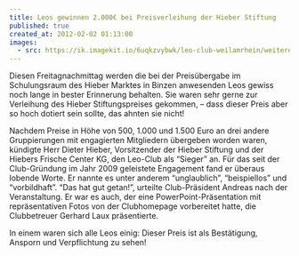 ```yaml
---
title: Leos gewinnen 2.000€ bei Preisverleihung der Hieber Stiftung
published: true
created_at: 2012-02-02 01:13:00
images:
  - src: https://ik.imagekit.io/6uqkzvybwk/leo-club-weilamrhein/weitere/21-01.jpg
---
```


Diesen Freitagnachmittag werden die bei der Preisübergabe im Schulungsraum des Hieber Marktes in Binzen anwesenden Leos gewiss noch lange in bester Erinnerung behalten. Sie waren sehr gerne zur Verleihung des Hieber Stiftungspreises gekommen, – dass dieser Preis aber so hoch dotiert sein sollte, das ahnten sie nicht!

Nachdem Preise in Höhe von 500, 1.000 und 1.500 Euro an drei andere Gruppierungen mit engagierten Mitgliedern übergeben worden waren, kündigte Herr Dieter Hieber, Vorsitzender der Hieber Stiftung und der Hiebers Frische Center KG, den Leo-Club als “Sieger” an. Für das seit der Club-Gründung im Jahr 2009 geleistete Engagement fand er überaus lobende Worte. Er nannte es unter anderem “unglaublich”, “beispiellos” und “vorbildhaft”.
“Das hat gut getan!”, urteilte Club-Präsident Andreas nach der Veranstaltung. Er war es auch, der eine PowerPoint-Präsentation mit repräsentativen Fotos von der Clubhomepage vorbereitet hatte, die Clubbetreuer Gerhard Laux präsentierte.

In einem waren sich alle Leos einig: Dieser Preis ist als Bestätigung, Ansporn und Verpflichtung zu sehen!
